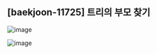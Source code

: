 ## [baekjoon-11725] 트리의 부모 찾기

![image](https://user-images.githubusercontent.com/22045163/108373876-b6ca0400-7243-11eb-9cc2-f36377d877aa.png)

![image](https://user-images.githubusercontent.com/22045163/108373917-bfbad580-7243-11eb-898b-72bfee6cab19.png)
